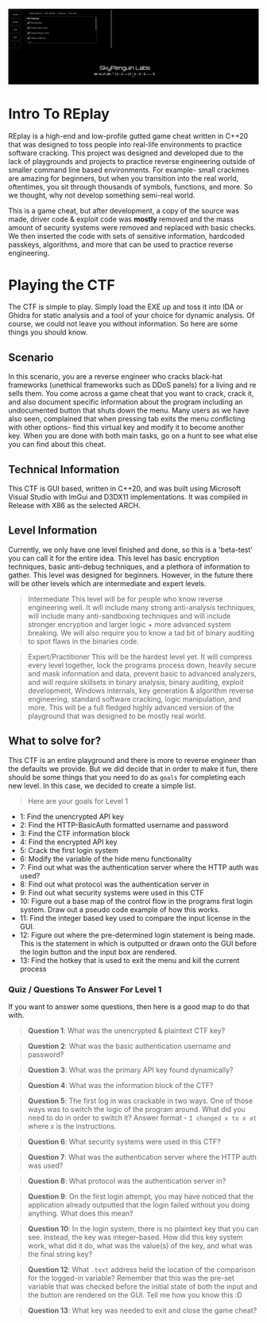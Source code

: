 ![SkyPenguinCTFBanner.PNG](B2.PNG)

# Intro To REplay
REplay is a high-end and low-profile gutted game cheat written in C++20 that was designed to toss people into real-life environments to practice software cracking. This project was designed and developed due to the lack of playgrounds and projects to practice reverse engineering outside of smaller command line based environments. For example- small crackmes are amazing for beginners, but when you transition into the real world, oftentimes, you sit through thousands of symbols, functions, and more. So we thought, why not develop something semi-real world. 

This is a game cheat, but after development, a copy of the source was made, driver code & exploit code was **mostly** removed and the mass amount of security systems were removed and replaced with basic checks. We then inserted the code with sets of sensitive information, hardcoded passkeys, algorithms, and more that can be used to practice reverse engineering. 

# Playing the CTF
The CTF is simple to play. Simply load the EXE up and toss it into IDA or Ghidra for static analysis and a tool of your choice for dynamic analysis. Of course, we could not leave you without information. So here are some things you should know.

## Scenario 
In this scenario, you are a reverse engineer who cracks black-hat frameworks (unethical frameworks such as DDoS panels) for a living and re sells them. You come across a game cheat that you want to crack, crack it, and also document specific information about the program including an undocumented button that shuts down the menu. Many users as we have also seen, complained that when pressing tab exits the menu conflicting with other options- find this virtual key and modify it to become another key. When you are done with both main tasks, go on a hunt to see what else you can find about this cheat.

## Technical Information
This CTF is GUI based, written in C++20, and was built using Microsoft Visual Studio with ImGui and D3DX11 implementations. It was compiled in Release with X86 as the selected ARCH.

## Level Information
Currently, we only have one level finished and done, so this is a 'beta-test' you can call it for the entire idea. This level has basic encryption techniques, basic anti-debug techniques, and a plethora of information to gather. This level was designed for beginners. However, in the future there will be other levels which are intermediate and expert levels.

> Intermediate
This level will be for people who know reverse engineering well. It will include many strong anti-analysis techniques, will include many anti-sandboxing techniques and will include stronger encryption and larger logic + more advanced system breaking. We will also require you to know a tad bit of binary auditing to spot flaws in the binaries code.

> Expert/Practitioner 
This will be the hardest level yet. It will compress every level together, lock the programs process down, heavily secure and mask information and data, prevent basic to advanced analyzers, and will require skillsets in binary analysis, binary auditing, exploit development, Windows internals, key generation & algorithm reverse engineering, standard software cracking, logic manipulation, and more. This will be a full fledged highly advanced version of the playground that was designed to be mostly real world.

## What to solve for?
This CTF is an entire playground and there is more to reverse engineer than the defaults we provide. But we did decide that in order to make it fun, there should be some things that you need to do as `goals` for completing each new level. In this case, we decided to create a simple list.

> Here are your goals for Level 1

* 1: Find the unencrypted API key 
* 2: Find the HTTP-BasicAuth formatted username and password
* 3: Find the CTF information block
* 4: Find the encrypted API key
* 5: Crack the first login system
* 6: Modify the variable of the hide menu functionality
* 7: Find out what was the authentication server where the HTTP auth was used?
* 8: Find out what protocol was the authentication server in
* 9: Find out what security systems were used in this CTF
* 10: Figure out a base map of the control flow in the programs first login system. Draw out a pseudo code example of how this works.
* 11: Find the integer based key used to compare the input license in the GUI. 
* 12: Figure out where the pre-determined login statement is being made. This is the statement in which is outputted or drawn onto the GUI before the login button and the input box are rendered. 
* 13: Find the hotkey that is used to exit the menu and kill the current process

### Quiz / Questions To Answer For Level 1
If you want to answer some questions, then here is a good map to do that with.

> **Question 1**: What was the unencrypted & plaintext CTF key?

> **Question 2**: What was the basic authentication username and password?

> **Question 3**: What was the primary API key found dynamically?

> **Question 4**: What was the information block of the CTF?

> **Question 5**: The first log in was crackable in two ways. One of those ways was to switch the logic of the program around. What did you need to do in order to switch it? Answer format - `I changed x to x at` where x is the instructions.

> **Question 6**: What security systems were used in this CTF?

> **Question 7**: What was the authentication server where the HTTP auth was used?

> **Question 8**: What protocol was the authentication server in?

> **Question 9**: On the first login attempt, you may have noticed that the application already outputted that the login failed without you doing anything. What does this mean?

> **Question 10**: In the login system, there is no plaintext key that you can see. Instead, the key was integer-based. How did this key system work, what did it do, what was the value(s) of the key, and what was the final string key?

> **Question 12**: What `.text` address held the location of the comparison for the logged-in variable? Remember that this was the pre-set variable that was checked before the initial state of both the input and the button are rendered on the GUI. Tell me how you know this :D

> **Question 13**:  What key was needed to exit and close the game cheat?

